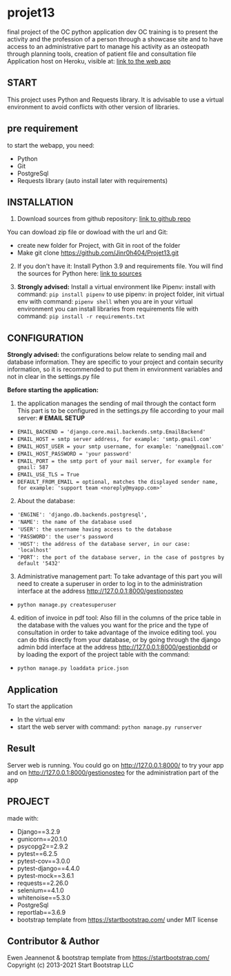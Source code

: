 # projet13
final project of the OC python application dev OC training
is to present the activity and the profession of a person through a showcase site and to have access to an
administrative part to manage his activity as an osteopath through planning tools, creation of patient file
and consultation file
Application host on Heroku, visible at: [link to the web app](https://apposteo.herokuapp.com/)


## START
This project uses Python and Requests library. It is advisable to use
a virtual environment to avoid conflicts with other version of libraries.


## pre requirement
to start the webapp, you need:
* Python
* Git
* PostgreSql
* Requests library (auto install later with requirements)


## INSTALLATION

1. Download sources from github repository:
[link to github repo](https://github.com/Jinr0h404/Projet13.git)

You can dowload zip file or dowload with the url and Git:
- create new folder for Project, with Git in root of the folder
- Make git clone https://github.com/Jinr0h404/Projet13.git

2. If you don't have it: Install Python 3.9 and requirements file.
You will find the sources for Python here:
[link to sources](https://www.python.org/downloads/)

3. **Strongly advised:**
Install a virtual environment like Pipenv:
install with command: `pip install pipenv`
to use pipenv: 
in project folder, init virtual env with command: `pipenv shell`
when you are in your virtual environment you can install libraries from requirements
file with command: `pip install -r requirements.txt`


## CONFIGURATION
**Strongly advised:**
the configurations below relate to sending mail and database information. 
They are specific to your project and contain security information,
so it is recommended to put them in environment variables and not in clear in the settings.py file

**Before starting the application:**
1. the application manages the sending of mail through the contact form
This part is to be configured in the settings.py file according to your mail server:
**# EMAIL SETUP**
* `EMAIL_BACKEND = 'django.core.mail.backends.smtp.EmailBackend'`
* `EMAIL_HOST = smtp server address, for example: 'smtp.gmail.com'`
* `EMAIL_HOST_USER = your smtp username, for example: 'name@gmail.com'`
* `EMAIL_HOST_PASSWORD = 'your password'`
* `EMAIL_PORT = the smtp port of your mail server, for example for gmail: 587`
* `EMAIL_USE_TLS = True`
* `DEFAULT_FROM_EMAIL = optional, matches the displayed sender name, for example: 'support team <noreply@myapp.com>'`

2. About the database:
- `'ENGINE': 'django.db.backends.postgresql',`
- `'NAME': the name of the database used`
- `'USER': the username having access to the database`
- `'PASSWORD': the user's password`
- `'HOST': the address of the database server, in our case: 'localhost'`
- `'PORT': the port of the database server, in the case of postgres by default '5432'`

3. Administrative management part:
To take advantage of this part you will need to create a superuser in order to log in to the administration
interface at the address http://127.0.0.1:8000/gestionosteo 
- `python manage.py createsuperuser`

4. edition of invoice in pdf tool:
Also fill in the columns of the price table in the database with the values you want for the price and the type
of consultation in order to take advantage of the invoice editing tool.
you can do this directly from your database, or by going through the django admin bdd interface at the address 
http://127.0.0.1:8000/gestionbdd or by loading the export of the project table with the command:
- `python manage.py loaddata price.json`

## Application

To start the application
* In the virtual env
* start the web server with command: `python manage.py runserver`


## Result

Server web is running.
You could go on http://127.0.0.1:8000/ to try your app
and on http://127.0.0.1:8000/gestionosteo for the administration part of the app 


## PROJECT

made with:

* Django==3.2.9
* gunicorn==20.1.0
* psycopg2==2.9.2
* pytest==6.2.5
* pytest-cov==3.0.0
* pytest-django==4.4.0
* pytest-mock==3.6.1
* requests==2.26.0
* selenium==4.1.0
* whitenoise==5.3.0
* PostgreSql
* reportlab==3.6.9
* bootstrap template from https://startbootstrap.com/ under MIT license

## Contributor & Author

Ewen Jeannenot & bootstrap template from https://startbootstrap.com/ Copyright (c) 2013-2021 Start Bootstrap LLC